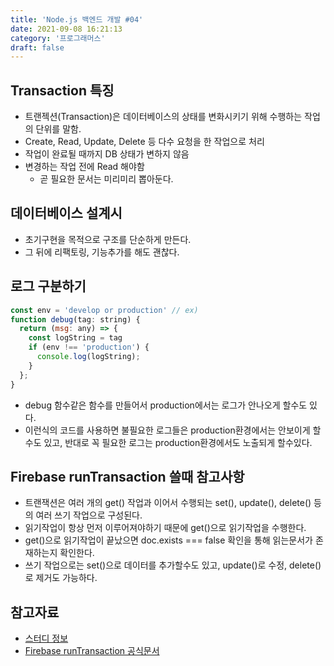 ```yaml
---
title: 'Node.js 백엔드 개발 #04'
date: 2021-09-08 16:21:13
category: '프로그래머스'
draft: false
---
```


## Transaction 특징
- 트랜젝션(Transaction)은 데이터베이스의 상태를 변화시키기 위해 수행하는 작업의 단위를 말함.
- Create, Read, Update, Delete 등 다수 요청을 한 작업으로 처리
- 작업이 완료될 때까지 DB 상태가 변하지 않음
- 변경하는 작업 전에 Read 해야함
  - 곧 필요한 문서는 미리미리 뽑아둔다.

## 데이터베이스 설계시
- 초기구현을 목적으로 구조를 단순하게 만든다.
- 그 뒤에 리팩토링, 기능추가를 해도 괜찮다.

## 로그 구분하기 
```javascript
const env = 'develop or production' // ex) 
function debug(tag: string) {
  return (msg: any) => {
    const logString = tag
    if (env !== 'production') {
      console.log(logString);
    }
  };
}
```
- debug 함수같은 함수를 만들어서 production에서는 로그가 안나오게 할수도 있다.
- 이런식의 코드를 사용하면 불필요한 로그들은 production환경에서는 안보이게 할수도 있고, 반대로 꼭 필요한 로그는 production환경에서도 노출되게 할수있다.

## Firebase runTransaction 쓸때 참고사항
- 트랜잭션은 여러 개의 get() 작업과 이어서 수행되는 set(), update(), delete() 등의 여러 쓰기 작업으로 구성된다.
- 읽기작업이 항상 먼저 이루어져야하기 때문에 get()으로 읽기작업을 수행한다.
- get()으로 읽기작업이 끝났으면 doc.exists === false 확인을 통해 읽는문서가 존재하는지 확인한다.
- 쓰기 작업으로는 set()으로 데이터를 추가할수도 있고, update()로 수정, delete()로 제거도 가능하다.

## 참고자료 
- [스터디 정보](https://programmers.co.kr/learn/courses/12547)
- [Firebase runTransaction 공식문서](https://firebase.google.com/docs/firestore/manage-data/transactions?hl=ko)
